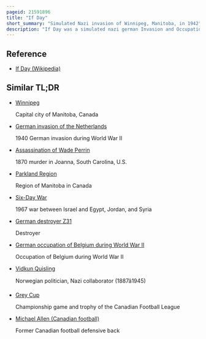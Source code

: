 ```yaml
---
pageid: 21591896
title: "If Day"
short_summary: "Simulated Nazi invasion of Winnipeg, Manitoba, in 1942"
description: "If Day was a simulated nazi german Invasion and Occupation of the Canadian City of Winnipeg, Manitoba, and surrounding Areas on 19 February 1942, during the second World War. It was organized as a War Bond Promotion by the greater winnipeg Victory Loan Organization headed by the prominent Winnipeg Businessman J S Miller. D. Perrin. The Event was the biggest military Exercise in Winnipeg."
---
```


## Reference

- [If Day (Wikipedia)](https://en.wikipedia.org/?curid=21591896)

## Similar TL;DR

- [Winnipeg](/tldr/en/winnipeg)

  Capital city of Manitoba, Canada

- [German invasion of the Netherlands](/tldr/en/german-invasion-of-the-netherlands)

  1940 German invasion during World War II

- [Assassination of Wade Perrin](/tldr/en/assassination-of-wade-perrin)

  1870 murder in Joanna, South Carolina, U.S.

- [Parkland Region](/tldr/en/parkland-region)

  Region of Manitoba in Canada

- [Six-Day War](/tldr/en/six-day-war)

  1967 war between Israel and Egypt, Jordan, and Syria

- [German destroyer Z31](/tldr/en/german-destroyer-z31)

  Destroyer

- [German occupation of Belgium during World War II](/tldr/en/german-occupation-of-belgium-during-world-war-ii)

  Occupation of Belgium during World War II

- [Vidkun Quisling](/tldr/en/vidkun-quisling)

  Norwegian politician, Nazi collaborator (1887â1945)

- [Grey Cup](/tldr/en/grey-cup)

  Championship game and trophy of the Canadian Football League

- [Michael Allen (Canadian football)](/tldr/en/michael-allen-canadian-football)

  Former Canadian football defensive back
